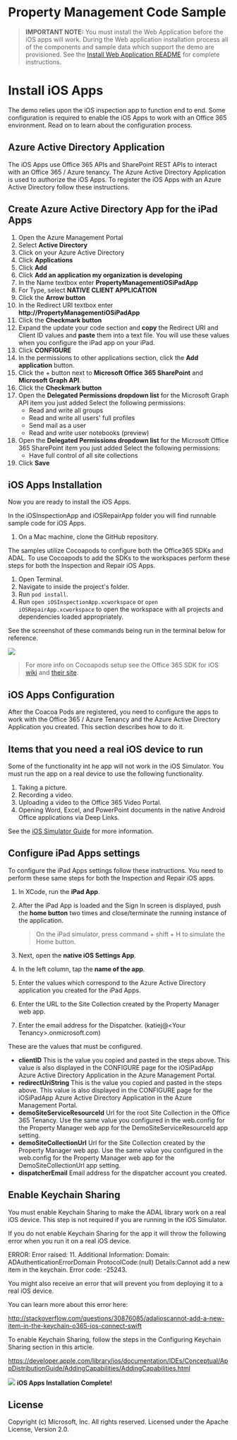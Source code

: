 # Property Management Code Sample

> **IMPORTANT NOTE:** You must install the Web Application before the iOS apps will work.  During the Web application installation process all of the components and sample data which support the demo are provisioned.  See the [Install Web Application README](https://github.com/OfficeDev/Property-Inspection-Code-Sample/blob/master/PropertyManagerMyApp/README.md) for complete instructions.

Install iOS Apps
================

The demo relies upon the iOS inspection app to function end to end.  Some configuration is required to enable the iOS Apps to work with an Office 365 environment.  Read on to learn about the configuration process.

Azure Active Directory Application
----------------------------------

The iOS Apps use Office 365 APIs and SharePoint REST APIs to interact with an Office 365 / Azure tenancy.  The Azure Active Directory Application is used to authorize the iOS Apps.  To register the iOS Apps with an Azure Active Directory follow these instructions.

Create Azure Active Directory App for the iPad Apps
---------------------------------------------------

1. Open the Azure Management Portal
2. Select **Active Directory**
3. Click on your Azure Active Directory
4. Click **Applications**
5. Click **Add**
6. Click **Add an application my organization is developing**
7. In the Name textbox enter **PropertyManagementiOSiPadApp**
8. For Type, select **NATIVE CLIENT APPLICATION**
9. Click the **Arrow button**
10. In the Redirect URI textbox enter **http://PropertyManagementiOSiPadApp**
11. Click the **Checkmark button**
12. Expand the update your code section and **copy** the Redirect URI and Client ID values and **paste** them into a text file.  You will use these values when you configure the iPad app on your iPad.
13. Click **CONFIGURE**
14.	In the permissions to other applications section, click the **Add application** button.
15.	Click the + button next to **Microsoft Office 365 SharePoint** and **Microsoft Graph API**.
16.	Click the **Checkmark button**
17.	Open the **Delegated Permissions dropdown list** for the Microsoft Graph API item you just added
    Select the following permissions:
	- Read and write all groups
	- Read and write all users' full profiles
	- Send mail as a user
	- Read and write user notebooks (preview)
18.	Open the **Delegated Permissions dropdown list** for the Microsoft Office 365 SharePoint item you just added
    Select the following permissions:
    - Have full control of all site collections
19. Click **Save**

iOS Apps Installation
---------------------

Now you are ready to install the iOS Apps.  

In the iOSInspectionApp and iOSRepairApp folder you will find runnable sample code for iOS Apps.

1. On a Mac machine, clone the GitHub repository.  

The samples utilize Cocoapods to configure both the Office365 SDKs and ADAL.  To use Cocoapods to add the SDKs to the workspaces perform these steps for both the Inspection and Repair iOS Apps.

1. Open Terminal.
2. Navigate to inside the project's folder.
3. Run `pod install`.
4. Run `open iOSInspectionApp.xcworkspace` or `open iOSRepairApp.xcworkspace` to open the workspace with all projects and dependencies loaded appropriately.

See the screenshot of these commands being run in the terminal below for reference.

![](https://raw.githubusercontent.com/OfficeDev/Property-Inspection-Code-Sample/master/Documents/pod%20install.png)

> For more info on Cocoapods setup see the Office 365 SDK for iOS [wiki](https://github.com/OfficeDev/Office-365-SDK-for-iOS/wiki/Cocoapods-Setup) and [their site](http://cocoapods.org).

iOS Apps Configuration
----------------------

After the Coacoa Pods are registered, you need to configure the apps to work with the Office 365 / Azure Tenancy and the Azure Active Directory Application you created.  This section describes how to do it.

Items that you need a real iOS device to run
------------------------------------------------

Some of the functionality int he app will not work in the iOS Simulator.  You must run the app on a real device to use the following functionality.

1. Taking a picture.
2. Recording a video.
2. Uploading a video to the Office 365 Video Portal.
2. Opening Word, Excel, and PowerPoint documents in the native Android Office applications via Deep Links. 

See the [iOS Simulator Guide](https://developer.apple.com/library/ios/documentation/IDEs/Conceptual/iOS_Simulator_Guide/iOS_Simulator_Guide.pdf) for more information.

Configure iPad Apps settings
----------------------------

To configure the iPad Apps settings follow these instructions.  You need to perform these same steps for both the Inspection and Repair iOS apps.

1. In XCode, run the **iPad App**.
2. After the iPad App is loaded and the Sign In screen is displayed, push the **home button** two times and close/terminate the running instance of the application.

	> On the iPad simulator, press command + shift + H to simulate the Home button.

3. Next, open the **native iOS Settings App**.
4. In the left column, tap the **name of the app**.
5. Enter the values which correspond to the Azure Active Directory application you created for the iPad Apps.
6. Enter the URL to the Site Collection created by the Property Manager web app.
7. Enter the email address for the Dispatcher. (katiej&#64;&lt;Your Tenancy&gt;.onmicrosoft.com)

These are the values that must be configured.

- **clientID** This is the value you copied and pasted in the steps above.  This value is also displayed in the CONFIGURE page for the iOSiPadApp Azure Active Directory Application in the Azure Management Portal.
- **redirectUriString** This is the value you copied and pasted in the steps above.  This value is also displayed in the CONFIGURE page for the iOSiPadApp Azure Active Directory Application in the Azure Management Portal.
- **demoSiteServiceResourceId** Url for the root Site Collection in the Office 365 Tenancy. Use the same value you configured in the web.config for the Property Manager web app for the DemoSiteServiceResourceId app setting.
- **demoSiteCollectionUrl** Url for the Site Collection created by the Property Manager web app.  Use the same value you configured in the web.config for the Property Manager web app for the DemoSiteCollectionUrl app setting.
- **dispatcherEmail** Email address for the dispatcher account you created.

Enable Keychain Sharing
-----------------------

You must enable Keychain Sharing to make the ADAL library work on a real iOS device.  This step is not required if you are running in the iOS Simulator.

If you do not enable Keychain Sharing for the app it will throw the following error when you run it on a real iOS device.

ERROR: Error raised: 11. Additional Information: Domain: ADAuthenticationErrorDomain ProtocolCode:(null) Details:Cannot add a new item in the keychain. Error code: -25243.

You might also receive an error that will prevent you from deploying it to a real iOS device.

You can learn more about this error here:

http://stackoverflow.com/questions/30876085/adalioscannot-add-a-new-item-in-the-keychain-o365-ios-connect-swift

To enable Keychain Sharing, follow the steps in the Configuring Keychain Sharing section in this article.

https://developer.apple.com/library/ios/documentation/IDEs/Conceptual/AppDistributionGuide/AddingCapabilities/AddingCapabilities.html

![](https://raw.githubusercontent.com/OfficeDev/Property-Inspection-Code-Sample/master/Documents/Enable%20Keychain%20Sharing.png)
**iOS Apps Installation Complete!**

## License
Copyright (c) Microsoft, Inc. All rights reserved. Licensed under the Apache License, Version 2.0.